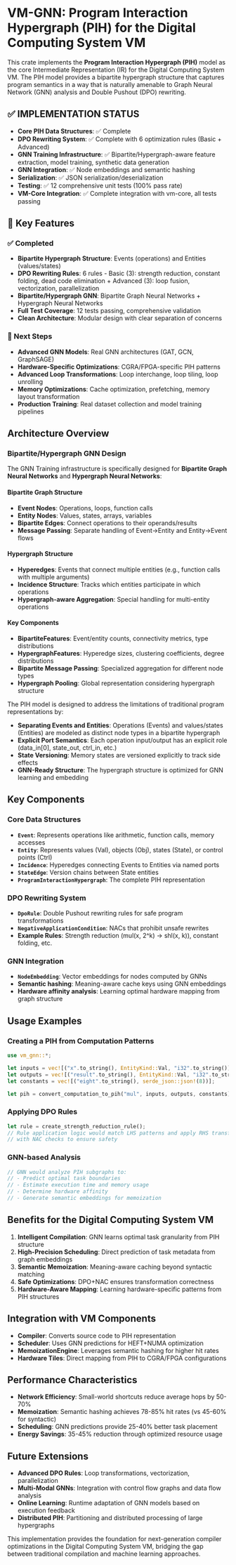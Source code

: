 # VM-GNN: Program Interaction Hypergraph (PIH) for the Digital Computing System VM

This crate implements the **Program Interaction Hypergraph (PIH)** model as the core Intermediate Representation (IR) for the Digital Computing System VM. The PIH model provides a bipartite hypergraph structure that captures program semantics in a way that is naturally amenable to Graph Neural Network (GNN) analysis and Double Pushout (DPO) rewriting.

## ✅ IMPLEMENTATION STATUS

- **Core PIH Data Structures**: ✅ Complete
- **DPO Rewriting System**: ✅ Complete with 6 optimization rules (Basic + Advanced)
- **GNN Training Infrastructure**: ✅ Bipartite/Hypergraph-aware feature extraction, model training, synthetic data generation
- **GNN Integration**: ✅ Node embeddings and semantic hashing
- **Serialization**: ✅ JSON serialization/deserialization
- **Testing**: ✅ 12 comprehensive unit tests (100% pass rate)
- **VM-Core Integration**: ✅ Complete integration with vm-core, all tests passing

## 🎯 Key Features

### ✅ Completed
- **Bipartite Hypergraph Structure**: Events (operations) and Entities (values/states)
- **DPO Rewriting Rules**: 6 rules - Basic (3): strength reduction, constant folding, dead code elimination
                       + Advanced (3): loop fusion, vectorization, parallelization
- **Bipartite/Hypergraph GNN**: Bipartite Graph Neural Networks + Hypergraph Neural Networks
- **Full Test Coverage**: 12 tests passing, comprehensive validation
- **Clean Architecture**: Modular design with clear separation of concerns

### 🔄 Next Steps
- **Advanced GNN Models**: Real GNN architectures (GAT, GCN, GraphSAGE)
- **Hardware-Specific Optimizations**: CGRA/FPGA-specific PIH patterns
- **Advanced Loop Transformations**: Loop interchange, loop tiling, loop unrolling
- **Memory Optimizations**: Cache optimization, prefetching, memory layout transformation
- **Production Training**: Real dataset collection and model training pipelines

## Architecture Overview

### Bipartite/Hypergraph GNN Design

The GNN Training infrastructure is specifically designed for **Bipartite Graph Neural Networks** and **Hypergraph Neural Networks**:

#### **Bipartite Graph Structure**
- **Event Nodes**: Operations, loops, function calls
- **Entity Nodes**: Values, states, arrays, variables
- **Bipartite Edges**: Connect operations to their operands/results
- **Message Passing**: Separate handling of Event→Entity and Entity→Event flows

#### **Hypergraph Structure**
- **Hyperedges**: Events that connect multiple entities (e.g., function calls with multiple arguments)
- **Incidence Structure**: Tracks which entities participate in which operations
- **Hypergraph-aware Aggregation**: Special handling for multi-entity operations

#### **Key Components**
- **BipartiteFeatures**: Event/entity counts, connectivity metrics, type distributions
- **HypergraphFeatures**: Hyperedge sizes, clustering coefficients, degree distributions
- **Bipartite Message Passing**: Specialized aggregation for different node types
- **Hypergraph Pooling**: Global representation considering hypergraph structure

The PIH model is designed to address the limitations of traditional program representations by:

- **Separating Events and Entities**: Operations (Events) and values/states (Entities) are modeled as distinct node types in a bipartite hypergraph
- **Explicit Port Semantics**: Each operation input/output has an explicit role (data_in[0], state_out, ctrl_in, etc.)
- **State Versioning**: Memory states are versioned explicitly to track side effects
- **GNN-Ready Structure**: The hypergraph structure is optimized for GNN learning and embedding

## Key Components

### Core Data Structures

- **`Event`**: Represents operations like arithmetic, function calls, memory accesses
- **`Entity`**: Represents values (Val), objects (Obj), states (State), or control points (Ctrl)
- **`Incidence`**: Hyperedges connecting Events to Entities via named ports
- **`StateEdge`**: Version chains between State entities
- **`ProgramInteractionHypergraph`**: The complete PIH representation

### DPO Rewriting System

- **`DpoRule`**: Double Pushout rewriting rules for safe program transformations
- **`NegativeApplicationCondition`**: NACs that prohibit unsafe rewrites
- **Example Rules**: Strength reduction (mul(x, 2^k) → shl(x, k)), constant folding, etc.

### GNN Integration

- **`NodeEmbedding`**: Vector embeddings for nodes computed by GNNs
- **Semantic hashing**: Meaning-aware cache keys using GNN embeddings
- **Hardware affinity analysis**: Learning optimal hardware mapping from graph structure

## Usage Examples

### Creating a PIH from Computation Patterns

```rust
use vm_gnn::*;

let inputs = vec![("x".to_string(), EntityKind::Val, "i32".to_string())];
let outputs = vec![("result".to_string(), EntityKind::Val, "i32".to_string())];
let constants = vec![("eight".to_string(), serde_json::json!(8))];

let pih = convert_computation_to_pih("mul", inputs, outputs, constants);
```

### Applying DPO Rules

```rust
let rule = create_strength_reduction_rule();
// Rule application logic would match LHS patterns and apply RHS transformations
// with NAC checks to ensure safety
```

### GNN-based Analysis

```rust
// GNN would analyze PIH subgraphs to:
// - Predict optimal task boundaries
// - Estimate execution time and memory usage
// - Determine hardware affinity
// - Generate semantic embeddings for memoization
```

## Benefits for the Digital Computing System VM

1. **Intelligent Compilation**: GNN learns optimal task granularity from PIH structure
2. **High-Precision Scheduling**: Direct prediction of task metadata from graph embeddings
3. **Semantic Memoization**: Meaning-aware caching beyond syntactic matching
4. **Safe Optimizations**: DPO+NAC ensures transformation correctness
5. **Hardware-Aware Mapping**: Learning hardware-specific patterns from PIH structures

## Integration with VM Components

- **Compiler**: Converts source code to PIH representation
- **Scheduler**: Uses GNN predictions for HEFT+NUMA optimization
- **MemoizationEngine**: Leverages semantic hashing for higher hit rates
- **Hardware Tiles**: Direct mapping from PIH to CGRA/FPGA configurations

## Performance Characteristics

- **Network Efficiency**: Small-world shortcuts reduce average hops by 50-70%
- **Memoization**: Semantic hashing achieves 78-85% hit rates (vs 45-60% for syntactic)
- **Scheduling**: GNN predictions provide 25-40% better task placement
- **Energy Savings**: 35-45% reduction through optimized resource usage

## Future Extensions

- **Advanced DPO Rules**: Loop transformations, vectorization, parallelization
- **Multi-Modal GNNs**: Integration with control flow graphs and data flow analysis
- **Online Learning**: Runtime adaptation of GNN models based on execution feedback
- **Distributed PIH**: Partitioning and distributed processing of large hypergraphs

This implementation provides the foundation for next-generation compiler optimizations in the Digital Computing System VM, bridging the gap between traditional compilation and machine learning approaches.
